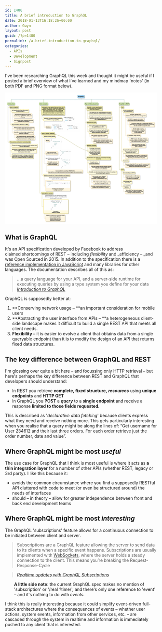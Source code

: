 ```yaml
---
id: 1400
title: A brief introduction to GraphQL
date: 2018-01-13T16:18:26+00:00
author: Gwyn
layout: post
guid: /?p=1400
permalink: /a-brief-introduction-to-graphql/
categories:
  - APIs
  - Development
  - Signpost
---
```

I've been researching GraphQL this week and thought it might be useful if I posted a brief overview of what I've learned and my mindmap 'notes' (in both [PDF](/wp-content/uploads/2018/01/GraphQL.pdf) and PNG format below).

[<img src="/wp-content/uploads/2018/01/GraphQL.png" alt="A mindmap showing the topics I've encountered while learning about GraphQL" />](/wp-content/uploads/2018/01/GraphQL.png)

## What is GraphQL

It's an API specification developed by Facebook to address claimed shortcomings of REST &#8211; including _flexibility_ and _efficiency &#8211; _and was Open Sourced in 2015. In addition to the specification there is a [reference implementation in JavaScript](http://graphql.org/code/#javascript) and many libraries for other languages. The documentation describes all of this as:

> &#8230;a query language for your API, and a server-side runtime for executing queries by using a type system you define for your data<cite> <a href="http://graphql.org/learn/">Introduction to GraphQL</a></cite>

GraphQL is supposedly better at:

  1. **Conserving network usage &#8211; **an important consideration for mobile users
  2. **Abstracting the user interface from APIs &#8211; **a heterogeneous client-side landscape makes it difficult to build a single REST API that meets all client needs.
  3. **Flexibility &#8211;** it is easier to evolve a client that obtains data from a single queryable endpoint than it is to modify the design of an API that returns fixed data structures.

## The key difference between GraphQL and REST

I'm glossing over quite a bit here &#8211; and focussing only HTTP retrieval &#8211; but here's perhaps the key difference between REST and GraphQL that developers should understand:

  * In REST you retrieve **complete, fixed structure,** _**resources**_ using **unique endpoints** and **HTTP GET**
  * In GraphQL you **POST** a _**query**_ to a **single endpoint** and receive a response **limited to those fields requested**.

This is described as '_declarative data fetching_' because clients express what they need and receive nothing more. This gets particularly interesting when you realise that a query might be along the lines of: &#8220;Get username for User 234612 and their last three orders. For each order retrieve just the order number, date and value&#8221;.

## Where GraphQL might be most _useful_

The use case for GraphQL that I think is most useful is where it acts as **a thin integration layer** for a number of other APIs (whether REST, legacy or 3rd party). I like this because it:

  * avoids the common circumstance where you find a supposedly RESTful API cluttered with code to meet (or even be structured around) the needs of interfaces
  * should &#8211; in theory &#8211; allow for greater independence between front and back end development teams

## Where GraphQL might be most _interesting_

The GraphQL 'subscriptions' feature allows for a continuous connection to be initiated between client and server.

> Subscriptions are a GraphQL feature allowing the server to send data to its clients when a specific event happens. Subscriptions are usually implemented with <a href="https://en.wikipedia.org/wiki/WebSocket" target="_blank" rel="noopener">WebSockets</a>, where the server holds a steady connection to the client. This means you’re breaking the Request-Response-Cycle
  
> <cite><a href="https://www.howtographql.com/react-apollo/8-subscriptions/">Realtime updates with GraphQL Subscriptions</a></cite>

<p style="padding-left: 30px;">
  <strong>A little side note</strong>: the current GraphQL spec makes no mention of 'subscription' or '/real ?time/', and there's only one reference to 'event' &#8211; and it's nothing to do with <em>events.</em>
</p>

I think this is really interesting because it could simplify event-driven full-stack architectures where the consequences of events &#8211; whether user actions, system events, information from other services, etc. &#8211; are cascaded through the system in realtime and information is immediately pushed to any client that is interested.

&nbsp;